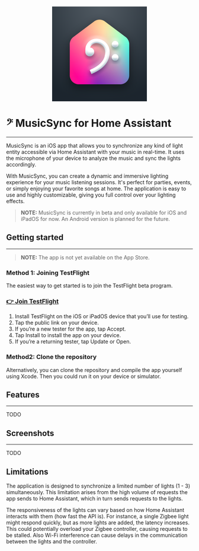 <p align="center">
  <img src="./MusicSync/Assets.xcassets/AppIcon.appiconset/AppIcon.png" alt="App logo" width="256" height="256"/>
</p>

# 𝄢 MusicSync for Home Assistant

---

MusicSync is an iOS app that allows you to synchronize any kind of light entity accessible via Home Assistant with your music in real-time. 
It uses the microphone of your device to analyze the music and sync the lights accordingly. 

With MusicSync, you can create a dynamic and immersive lighting experience for your music listening sessions. 
It's perfect for parties, events, or simply enjoying your favorite songs at home. 
The application is easy to use and highly customizable, giving you full control over your lighting effects.

> **NOTE:**  MusicSync is currently in beta and only available for iOS and iPadOS for now. An Android version is planned for the future.

## Getting started

---

> **NOTE:**  The app is not yet available on the App Store.

### Method 1: Joining TestFlight
The easiest way to get started is to join the TestFlight beta program.

### [👉 Join TestFlight](https://testflight.apple.com/join/4nCUW4lI)

1. Install TestFlight on the iOS or iPadOS device that you’ll use for testing.
2. Tap the public link on your device.
3. If you’re a new tester for the app, tap Accept.
4. Tap Install to install the app on your device.
5. If you’re a returning tester, tap Update or Open.

### Method2: Clone the repository
Alternatively, you can clone the repository and compile the app yourself using Xcode. 
Then you could run it on your device or simulator.

## Features

---

TODO

## Screenshots

---

TODO

## Limitations
The application is designed to synchronize a limited number of lights (1 - 3) simultaneously. 
This limitation arises from the high volume of requests the app sends to Home Assistant, which in turn sends requests to the lights.

The responsiveness of the lights can vary based on how Home Assistant interacts with them (how fast the API is). 
For instance, a single Zigbee light might respond quickly, but as more lights are added, the latency increases. 
This could potentially overload your Zigbee controller, causing requests to be stalled.
Also Wi-Fi interference can cause delays in the communication between the lights and the controller.